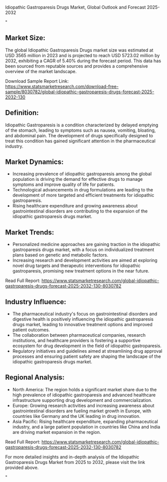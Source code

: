 Idiopathic Gastroparesis Drugs Market, Global Outlook and Forecast 2025-2032

"<!DOCTYPE html>
<html>
<head>
<title>Idiopathic Gastroparesis Drugs Market, Global Outlook and Forecast 2025-2032</title>
</head>
<body>

<h2>Market Size:</h2>
<p>The global Idiopathic Gastroparesis Drugs market size was estimated at USD 3565 million in 2023 and is projected to reach USD 5723.02 million by 2032, exhibiting a CAGR of 5.40% during the forecast period. This data has been sourced from reputable sources and provides a comprehensive overview of the market landscape.</p>
<p>Download Sample Report Link: <a href='https://www.statsmarketresearch.com/download-free-sample/8030782/global-idiopathic-gastroparesis-drugs-forecast-2025-2032-130'>https://www.statsmarketresearch.com/download-free-sample/8030782/global-idiopathic-gastroparesis-drugs-forecast-2025-2032-130</a></p>

<h2>Definition:</h2>
<p>Idiopathic Gastroparesis is a condition characterized by delayed emptying of the stomach, leading to symptoms such as nausea, vomiting, bloating, and abdominal pain. The development of drugs specifically designed to treat this condition has gained significant attention in the pharmaceutical industry.</p>

<h2>Market Dynamics:</h2>
<ul>
<li>Increasing prevalence of idiopathic gastroparesis among the global population is driving the demand for effective drugs to manage symptoms and improve quality of life for patients.</li>
<li>Technological advancements in drug formulations are leading to the development of more targeted and efficient treatments for idiopathic gastroparesis.</li>
<li>Rising healthcare expenditure and growing awareness about gastrointestinal disorders are contributing to the expansion of the idiopathic gastroparesis drugs market.</li>
</ul>

<h2>Market Trends:</h2>
<ul>
<li>Personalized medicine approaches are gaining traction in the idiopathic gastroparesis drugs market, with a focus on individualized treatment plans based on genetic and metabolic factors.</li>
<li>Increasing research and development activities are aimed at exploring novel drug targets and therapeutic interventions for idiopathic gastroparesis, promising new treatment options in the near future.</li>
</ul>
<p>Read Full Report: <a href='https://www.statsmarketresearch.com/global-idiopathic-gastroparesis-drugs-forecast-2025-2032-130-8030782'>https://www.statsmarketresearch.com/global-idiopathic-gastroparesis-drugs-forecast-2025-2032-130-8030782</a></p>

<h2>Industry Influence:</h2>
<ul>
<li>The pharmaceutical industry's focus on gastrointestinal disorders and digestive health is positively influencing the idiopathic gastroparesis drugs market, leading to innovative treatment options and improved patient outcomes.</li>
<li>The collaboration between pharmaceutical companies, research institutions, and healthcare providers is fostering a supportive ecosystem for drug development in the field of idiopathic gastroparesis.</li>
<li>Regulatory initiatives and guidelines aimed at streamlining drug approval processes and ensuring patient safety are shaping the landscape of the idiopathic gastroparesis drugs market.</li>
</ul>

<h2>Regional Analysis:</h2>
<ul>
<li>North America: The region holds a significant market share due to the high prevalence of idiopathic gastroparesis and advanced healthcare infrastructure supporting drug development and commercialization.</li>
<li>Europe: Growing research activities and increasing awareness about gastrointestinal disorders are fueling market growth in Europe, with countries like Germany and the UK leading in drug innovation.</li>
<li>Asia Pacific: Rising healthcare expenditure, expanding pharmaceutical industry, and a large patient population in countries like China and India are driving market expansion in the region.</li>
</ul>
<p>Read Full Report: <a href='https://www.statsmarketresearch.com/global-idiopathic-gastroparesis-drugs-forecast-2025-2032-130-8030782'>https://www.statsmarketresearch.com/global-idiopathic-gastroparesis-drugs-forecast-2025-2032-130-8030782</a></p>

<p>For more detailed insights and in-depth analysis of the Idiopathic Gastroparesis Drugs Market from 2025 to 2032, please visit the link provided above.</p>

</body>
</html>"
